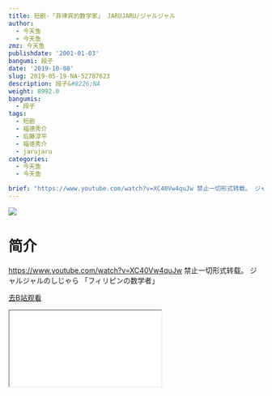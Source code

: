 ```yaml
---
title: 短剧-「菲律宾的数学家」 JARUJARU/ジャルジャル
author:
  - 今天鱼
  - 今天鱼
zmz: 今天鱼
publishdate: '2001-01-03'
bangumi: 段子
date: '2019-10-08'
slug: 2019-05-19-NA-52787623
description: 段子&#8226;NA
weight: 8992.0
bangumis:
  - 段子
tags:
  - 短剧
  - 福德秀介
  - 后藤淳平
  - 福徳秀介
  - jarujaru
categories:
  - 今天鱼
  - 今天鱼

brief: "https://www.youtube.com/watch?v=XC40Vw4quJw 禁止一切形式转载。 ジャルジャルのしじゃら 「フィリピンの数学者」"
---
```

![](https://i.imgur.com/tdW5rj5.jpg)
# 简介  
https://www.youtube.com/watch?v=XC40Vw4quJw
禁止一切形式转载。
ジャルジャルのしじゃら 「フィリピンの数学者」  

[去B站观看](https://www.bilibili.com/video/av52787623/)
<div class ="resp-container"><iframe class="testiframe" src="//player.bilibili.com/player.html?aid=52787623"", scrolling="no", allowfullscreen="true" > </iframe></div> 
